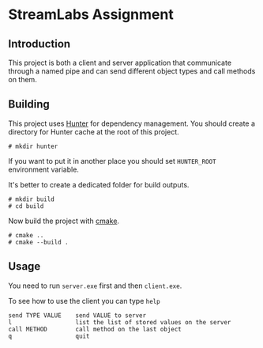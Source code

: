 # StreamLabs Assignment

## Introduction

This project is both a client and server application that communicate through a named pipe and can send different object types and call methods on them.

## Building

This project uses [Hunter](https://github.com/ruslo/hunter) for dependency management. You should create a directory for Hunter cache at the root of this project.

```
# mkdir hunter
```

If you want to put it in another place you should set `HUNTER_ROOT` environment variable.

It's better to create a dedicated folder for build outputs.

```
# mkdir build
# cd build
```

Now build the project with [cmake](https://github.com/Kitware/CMake).

```
# cmake ..
# cmake --build .
```

## Usage

You need to run `server.exe` first and then `client.exe`.

To see how to use the client you can type `help`

```
send TYPE VALUE    send VALUE to server
l                  list the list of stored values on the server
call METHOD        call method on the last object
q                  quit
```
